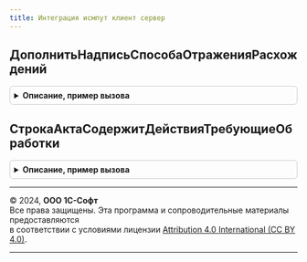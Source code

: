 ```yaml
---
title: Интеграция исмпут клиент сервер
---
```



## ДополнитьНадписьСпособаОтраженияРасхождений
<details style="margin: 1em 0; padding: 0.5em; border: 1px solid #ccc; border-radius: 6px;">

<summary style="font-weight: bold; cursor: pointer;">Описание, пример вызова</summary>

```bsl

// Дополняет надпись состоянием кодов маркировки в документе.
//
// Параметры:
//  ТипДокумента - Тип - Тип документа.
//  НадписьРасхождения - Произвольный - элементы формы, в котором необходимо отобразить информационную надпись.
//  НадписьОформитьДокументы - Произвольный - элементы формы, в котором необходимо отобразить информационную надпись.
//  Товары - ТабличнаяЧасть - табличная часть акта о расхождениях.
//  ШтрихкодыУпаковокРасхождения - ТабличнаяЧасть - табличная часть штрихкоды упаковок расхождения.
//
Процедура ДополнитьНадписьСпособаОтраженияРасхождений(ТипДокумента, НадписьРасхождения, НадписьОформитьДокументы, Экспорт
```

Пример вызова
```bsl
ИнтеграцияИСМПУТКлиентСервер.ДополнитьНадписьСпособаОтраженияРасхождений(ТипДокумента, НадписьРасхождения, НадписьОформитьДокументы, );
```
</details>

## СтрокаАктаСодержитДействияТребующиеОбработки
<details style="margin: 1em 0; padding: 0.5em; border: 1px solid #ccc; border-radius: 6px;">

<summary style="font-weight: bold; cursor: pointer;">Описание, пример вызова</summary>

```bsl

Функция СтрокаАктаСодержитДействияТребующиеОбработки(ТекСтрока, ТипАкта) Экспорт
```

Пример вызова
```bsl
Результат = ИнтеграцияИСМПУТКлиентСервер.СтрокаАктаСодержитДействияТребующиеОбработки(ТекСтрока, ТипАкта));
```
</details>

---

© 2024, **ООО 1С-Софт**  
Все права защищены. Эта программа и сопроводительные материалы предоставляются  
в соответствии с условиями лицензии [Attribution 4.0 International (CC BY 4.0)](https://creativecommons.org/licenses/by/4.0/legalcode).

---
